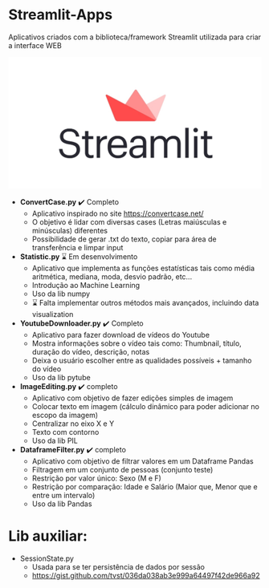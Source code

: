 # Streamlit-Apps
 Aplicativos criados com a biblioteca/framework Streamlit utilizada para criar a interface WEB
 
 ![Streamlit Logo](Streamlit_Logo_1.jpg)

- **ConvertCase.py** :heavy_check_mark: Completo
  - Aplicativo inspirado no site https://convertcase.net/
  - O objetivo é lidar com diversas cases (Letras maiúsculas e minúsculas) diferentes
  - Possibilidade de gerar .txt do texto, copiar para área de transferência e limpar input
- **Statistic.py** :hourglass: Em desenvolvimento
  - Aplicativo que implementa as funções estatísticas tais como média aritmética, mediana, moda, desvio padrão, etc...
  - Introdução ao Machine Learning
  - Uso da lib numpy
  - :hourglass: Falta implementar outros métodos mais avançados, incluindo data visualization
- **YoutubeDownloader.py** ✔️ Completo
  - Aplicativo para fazer download de vídeos do Youtube
  - Mostra informações sobre o vídeo tais como: Thumbnail, título, duração do vídeo, descrição, notas
  - Deixa o usuário escolher entre as qualidades possíveis + tamanho do vídeo
  - Uso da lib pytube
- **ImageEditing.py** ✔️ completo
  - Aplicativo com objetivo de fazer edições simples de imagem
  - Colocar texto em imagem (cálculo dinâmico para poder adicionar no escopo da imagem)
  - Centralizar no eixo X e Y
  - Texto com contorno
  - Uso da lib PIL
- **DataframeFilter.py** ✔️ completo
  - Aplicativo com objetivo de filtrar valores em um Dataframe Pandas
  - Filtragem em um conjunto de pessoas (conjunto teste)
  - Restrição por valor único: Sexo (M e F)
  - Restrição por comparação: Idade e Salário (Maior que, Menor que e entre um intervalo)
  - Uso da lib Pandas

# Lib auxiliar:
- SessionState.py
  - Usada para se ter persistência de dados por sessão
  - https://gist.github.com/tvst/036da038ab3e999a64497f42de966a92
